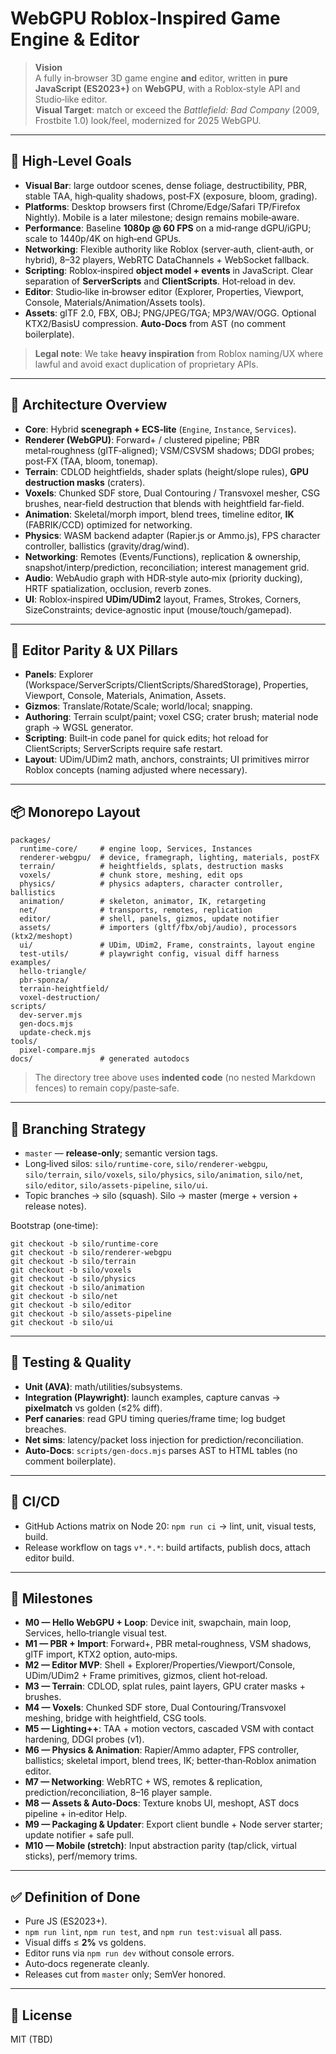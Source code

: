 # WebGPU Roblox‑Inspired Game Engine & Editor

> **Vision**  
> A fully in‑browser 3D game engine **and** editor, written in **pure JavaScript (ES2023+)** on **WebGPU**, with a Roblox‑style API and Studio‑like editor.  
> **Visual Target**: match or exceed the *Battlefield: Bad Company* (2009, Frostbite 1.0) look/feel, modernized for 2025 WebGPU.

---

## 🎯 High‑Level Goals

- **Visual Bar**: large outdoor scenes, dense foliage, destructibility, PBR, stable TAA, high‑quality shadows, post‑FX (exposure, bloom, grading).  
- **Platforms**: Desktop browsers first (Chrome/Edge/Safari TP/Firefox Nightly). Mobile is a later milestone; design remains mobile‑aware.  
- **Performance**: Baseline **1080p @ 60 FPS** on a mid‑range dGPU/iGPU; scale to 1440p/4K on high‑end GPUs.  
- **Networking**: Flexible authority like Roblox (server‑auth, client‑auth, or hybrid), 8–32 players, WebRTC DataChannels + WebSocket fallback.  
- **Scripting**: Roblox‑inspired **object model + events** in JavaScript. Clear separation of **ServerScripts** and **ClientScripts**. Hot‑reload in dev.  
- **Editor**: Studio‑like in‑browser editor (Explorer, Properties, Viewport, Console, Materials/Animation/Assets tools).  
- **Assets**: glTF 2.0, FBX, OBJ; PNG/JPEG/TGA; MP3/WAV/OGG. Optional KTX2/BasisU compression. **Auto‑Docs** from AST (no comment boilerplate).

> **Legal note**: We take **heavy inspiration** from Roblox naming/UX where lawful and avoid exact duplication of proprietary APIs.

---

## 🧱 Architecture Overview

- **Core**: Hybrid **scenegraph + ECS‑lite** (`Engine`, `Instance`, `Services`).  
- **Renderer (WebGPU)**: Forward+ / clustered pipeline; PBR metal‑roughness (glTF‑aligned); VSM/CSVSM shadows; DDGI probes; post‑FX (TAA, bloom, tonemap).  
- **Terrain**: CDLOD heightfields, shader splats (height/slope rules), **GPU destruction masks** (craters).  
- **Voxels**: Chunked SDF store, Dual Contouring / Transvoxel mesher, CSG brushes, near‑field destruction that blends with heightfield far‑field.  
- **Animation**: Skeletal/morph import, blend trees, timeline editor, **IK** (FABRIK/CCD) optimized for networking.  
- **Physics**: WASM backend adapter (Rapier.js or Ammo.js), FPS character controller, ballistics (gravity/drag/wind).  
- **Networking**: Remotes (Events/Functions), replication & ownership, snapshot/interp/prediction, reconciliation; interest management grid.  
- **Audio**: WebAudio graph with HDR‑style auto‑mix (priority ducking), HRTF spatialization, occlusion, reverb zones.  
- **UI**: Roblox‑inspired **UDim/UDim2** layout, Frames, Strokes, Corners, SizeConstraints; device‑agnostic input (mouse/touch/gamepad).

---

## 🧭 Editor Parity & UX Pillars

- **Panels**: Explorer (Workspace/ServerScripts/ClientScripts/SharedStorage), Properties, Viewport, Console, Materials, Animation, Assets.  
- **Gizmos**: Translate/Rotate/Scale; world/local; snapping.  
- **Authoring**: Terrain sculpt/paint; voxel CSG; crater brush; material node graph → WGSL generator.  
- **Scripting**: Built‑in code panel for quick edits; hot reload for ClientScripts; ServerScripts require safe restart.  
- **Layout**: UDim/UDim2 math, anchors, constraints; UI primitives mirror Roblox concepts (naming adjusted where necessary).

---

## 📦 Monorepo Layout

    packages/
      runtime-core/     # engine loop, Services, Instances
      renderer-webgpu/  # device, framegraph, lighting, materials, postFX
      terrain/          # heightfields, splats, destruction masks
      voxels/           # chunk store, meshing, edit ops
      physics/          # physics adapters, character controller, ballistics
      animation/        # skeleton, animator, IK, retargeting
      net/              # transports, remotes, replication
      editor/           # shell, panels, gizmos, update notifier
      assets/           # importers (gltf/fbx/obj/audio), processors (ktx2/meshopt)
      ui/               # UDim, UDim2, Frame, constraints, layout engine
      test-utils/       # playwright config, visual diff harness
    examples/
      hello-triangle/
      pbr-sponza/
      terrain-heightfield/
      voxel-destruction/
    scripts/
      dev-server.mjs
      gen-docs.mjs
      update-check.mjs
    tools/
      pixel-compare.mjs
    docs/               # generated autodocs

> The directory tree above uses **indented code** (no nested Markdown fences) to remain copy/paste‑safe.

---

## 🔀 Branching Strategy

- `master` — **release‑only**; semantic version tags.  
- Long‑lived silos: `silo/runtime-core`, `silo/renderer-webgpu`, `silo/terrain`, `silo/voxels`, `silo/physics`, `silo/animation`, `silo/net`, `silo/editor`, `silo/assets-pipeline`, `silo/ui`.  
- Topic branches → silo (squash). Silo → master (merge + version + release notes).

Bootstrap (one‑time):
```
git checkout -b silo/runtime-core
git checkout -b silo/renderer-webgpu
git checkout -b silo/terrain
git checkout -b silo/voxels
git checkout -b silo/physics
git checkout -b silo/animation
git checkout -b silo/net
git checkout -b silo/editor
git checkout -b silo/assets-pipeline
git checkout -b silo/ui
```

---

## 🧪 Testing & Quality

- **Unit (AVA)**: math/utilities/subsystems.  
- **Integration (Playwright)**: launch examples, capture canvas → **pixelmatch** vs golden (≤2% diff).  
- **Perf canaries**: read GPU timing queries/frame time; log budget breaches.  
- **Net sims**: latency/packet loss injection for prediction/reconciliation.  
- **Auto‑Docs**: `scripts/gen-docs.mjs` parses AST to HTML tables (no comment boilerplate).

---

## 🚦 CI/CD

- GitHub Actions matrix on Node 20: `npm run ci` → lint, unit, visual tests, build.  
- Release workflow on tags `v*.*.*`: build artifacts, publish docs, attach editor build.

---

## 🧩 Milestones

- **M0 — Hello WebGPU + Loop**: Device init, swapchain, main loop, Services, hello‑triangle visual test.  
- **M1 — PBR + Import**: Forward+, PBR metal‑roughness, VSM shadows, glTF import, KTX2 option, auto‑mips.  
- **M2 — Editor MVP**: Shell + Explorer/Properties/Viewport/Console, UDim/UDim2 + Frame primitives, gizmos, client hot‑reload.  
- **M3 — Terrain**: CDLOD, splat rules, paint layers, GPU crater masks + brushes.  
- **M4 — Voxels**: Chunked SDF store, Dual Contouring/Transvoxel meshing, bridge with heightfield, CSG tools.  
- **M5 — Lighting++**: TAA + motion vectors, cascaded VSM with contact hardening, DDGI probes (v1).  
- **M6 — Physics & Animation**: Rapier/Ammo adapter, FPS controller, ballistics; skeletal import, blend trees, IK; better‑than‑Roblox animation editor.  
- **M7 — Networking**: WebRTC + WS, remotes & replication, prediction/reconciliation, 8–16 player sample.  
- **M8 — Assets & Auto‑Docs**: Texture knobs UI, meshopt, AST docs pipeline + in‑editor Help.  
- **M9 — Packaging & Updater**: Export client bundle + Node server starter; update notifier + safe pull.  
- **M10 — Mobile (stretch)**: Input abstraction parity (tap/click, virtual sticks), perf/memory trims.

---

## ✅ Definition of Done

- Pure JS (ES2023+).  
- `npm run lint`, `npm run test`, and `npm run test:visual` all pass.  
- Visual diffs ≤ **2%** vs goldens.  
- Editor runs via `npm run dev` without console errors.  
- Auto‑docs regenerate cleanly.  
- Releases cut from `master` only; SemVer honored.

---

## 📜 License

MIT (TBD)
